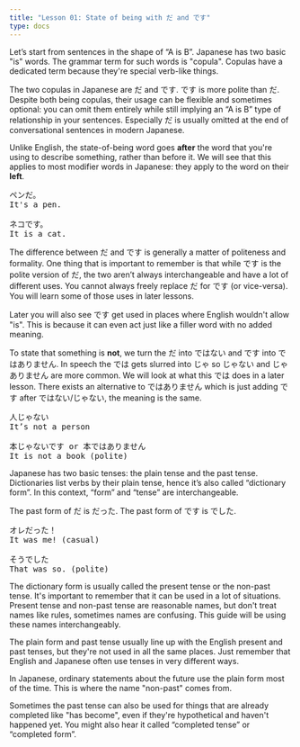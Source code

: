 ```yaml
---
title: "Lesson 01: State of being with だ and です"
type: docs
---
```


Let’s start from sentences in the shape of “A is B”. Japanese has two basic "is" words. The grammar term for such words is "copula". Copulas have a dedicated term because they're special verb-like things.

The two copulas in Japanese are だ and です. です is more polite than だ. Despite both being copulas, their usage can be flexible and sometimes optional: you can omit them entirely while still implying an “A is B” type of relationship in your sentences. Especially だ is usually omitted at the end of conversational sentences in modern Japanese.

Unlike English, the state-of-being word goes **after** the word that you're using to describe something, rather than before it. We will see that this applies to most modifier words in Japanese: they apply to the word on their **left**.

<pre>
ペンだ。
It's a pen.

ネコです。
It is a cat.
</pre>

The difference between だ and です is generally a matter of politeness and formality. One thing that is important to remember is that while です is the polite version of だ, the two aren’t always interchangeable and have a lot of different uses. You cannot always freely replace だ for です (or vice-versa). You will learn some of those uses in later lessons.

Later you will also see です get used in places where English wouldn't allow "is". This is because it can even act just like a filler word with no added meaning.

To state that something is **not**, we turn the だ into ではない and です into ではありません. In speech the では gets slurred into じゃ so じゃない and じゃありません are more common. We will look at what this では does in a later lesson. There exists an alternative to ではありません which is just adding です after ではない/じゃない, the meaning is the same.

<pre>
人じゃない
It’s not a person

本じゃないです or 本ではありません 
It is not a book (polite)
</pre>

Japanese has two basic tenses: the plain tense and the past tense. Dictionaries list verbs by their plain tense, hence it’s also called “dictionary form”. In this context, “form” and “tense” are interchangeable. 

The past form of だ is だった. The past form of です is でした.

<pre>
オレだった！ 
It was me! (casual)

そうでした
That was so. (polite)
</pre>

The dictionary form is usually called the present tense or the non-past tense. It's important to remember that it can be used in a lot of situations. Present tense and non-past tense are reasonable names, but don't treat names like rules, sometimes names are confusing. This guide will be using these names interchangeably.

The plain form and past tense usually line up with the English present and past tenses, but they're not used in all the same places. Just remember that English and Japanese often use tenses in very different ways.

In Japanese, ordinary statements about the future use the plain form most of the time. This is where the name "non-past" comes from.

Sometimes the past tense can also be used for things that are already completed like "has become", even if they're hypothetical and haven't happened yet. You might also hear it called “completed tense” or “completed form”. 